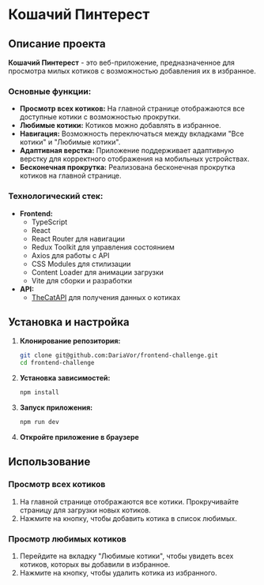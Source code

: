 # Кошачий Пинтерест

## Описание проекта

**Кошачий Пинтерест** - это веб-приложение, предназначенное для просмотра милых котиков с возможностью добавления их в избранное.

### Основные функции:

- **Просмотр всех котиков:** На главной странице отображаются все доступные котики с возможностью прокрутки.
- **Любимые котики:** Котиков можно добавлять в избранное.
- **Навигация:** Возможность переключаться между вкладками "Все котики" и "Любимые котики".
- **Адаптивная верстка:** Приложение поддерживает адаптивную верстку для корректного отображения на мобильных устройствах.
- **Бесконечная прокрутка:** Реализована бесконечная прокрутка котиков на главной странице.

### Технологический стек:

- **Frontend:**
  - TypeScript
  - React
  - React Router для навигации
  - Redux Toolkit для управления состоянием
  - Axios для работы с API
  - CSS Modules для стилизации
  - Content Loader для анимации загрузки
  - Vite для сборки и разработки
- **API:**
  - [TheCatAPI](https://thecatapi.com) для получения данных о котиках

## Установка и настройка

1. **Клонирование репозитория:**
    ```bash
    git clone git@github.com:DariaVor/frontend-challenge.git
    cd frontend-challenge
    ```

2. **Установка зависимостей:**
    ```bash
    npm install
    ```

3. **Запуск приложения:**
    ```bash
    npm run dev
    ```

4. **Откройте приложение в браузере**

## Использование

### Просмотр всех котиков

1. На главной странице отображаются все котики. Прокручивайте страницу для загрузки новых котиков.
2. Нажмите на кнопку, чтобы добавить котика в список любимых.

### Просмотр любимых котиков

1. Перейдите на вкладку "Любимые котики", чтобы увидеть всех котиков, которых вы добавили в избранное.
2. Нажмите на кнопку, чтобы удалить котика из избранного.

